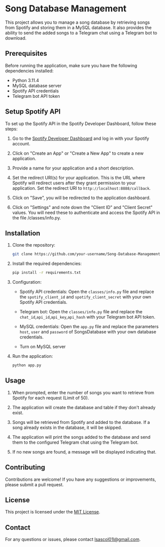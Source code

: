 # Song Database Management

This project allows you to manage a song database by retrieving songs from Spotify and storing them in a MySQL database. It also provides the ability to send the added songs to a Telegram chat using a Telegram bot to download.

## Prerequisites

Before running the application, make sure you have the following dependencies installed:

- Python 3.11.4
- MySQL database server
- Spotify API credentials
- Telegram bot API token

## Setup Spotify API

To set up the Spotify API in the Spotify Developer Dashboard, follow these steps:

1. Go to the [Spotify Developer Dashboard](https://developer.spotify.com/dashboard/) and log in with your Spotify account.

2. Click on "Create an App" or "Create a New App" to create a new application.

3. Provide a name for your application and a short description.

4. Set the redirect URI(s) for your application. This is the URL where Spotify will redirect users after they grant permission to your application. Set the redirect URI to `http://localhost:8888/callback`.
 
5. Click on "Save", you will be redirected to the application dashboard.

6. Click on "Settings" and note down the "Client ID" and "Client Secret" values. You will need these to authenticate and access the Spotify API in the file /classes/info.py.

## Installation

1. Clone the repository:

   ```bash
   git clone https://github.com/your-username/Song-Database-Management.git
   ```

2. Install the required dependencies:

   ```bash
   pip install -r requirements.txt
   ```

3. Configuration:

   - Spotify API credentials: Open the `classes/info.py` file and replace the `spotify_client_id` and `spotify_client_secret` with your own Spotify API credentials.

   - Telegram bot: Open the `classes/info.py` file and replace the `chat_id`,`api_id`,`api_key`,`api_hash` with your Telegram bot API token.
     
   - MySQL credentials: Open the `app.py` file and replace the parameters `host`, `user` and `password` of SongsDatabase with your own database credentials.
  
   - Turn on MySQL server

4. Run the application:

   ```bash
   python app.py
   ```

## Usage

1. When prompted, enter the number of songs you want to retrieve from Spotify for each request (Limit of 50).

2. The application will create the database and table if they don't already exist.

3. Songs will be retrieved from Spotify and added to the database. If a song already exists in the database, it will be skipped.

4. The application will print the songs added to the database and send them to the configured Telegram chat using the Telegram bot.

5. If no new songs are found, a message will be displayed indicating that.

## Contributing

Contributions are welcome! If you have any suggestions or improvements, please submit a pull request.

## License

This project is licensed under the [MIT License](LICENSE).

## Contact

For any questions or issues, please contact [lsascol01l@gmail.com](mailto:lsascol01l@gmail.com).
